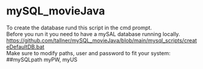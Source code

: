 # mySQL_movieJava

To create the database rund this script in the cmd prompt.  
Before you run it you need to have a mySAL database running locally.   
https://github.com/tallner/mySQL_movieJava/blob/main/mysql_scripts/createDefaultDB.bat  
Make sure to modify paths, user and password to fit your system:  
##mySQLpath
myPW, myUS
